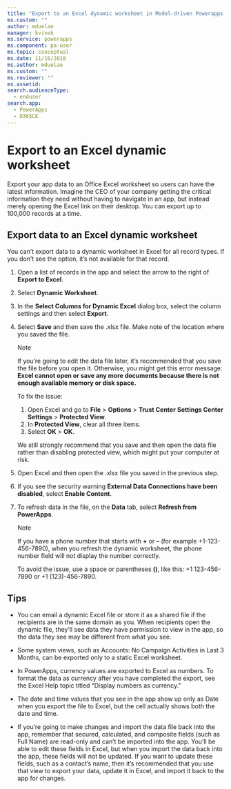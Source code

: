 ```yaml
---
title: "Export to an Excel dynamic worksheet in Model-driven Powerapps| MicrosoftDocs"
ms.custom: ""
author: mduelae
manager: kvivek
ms.service: powerapps
ms.component: pa-user
ms.topic: conceptual
ms.date: 11/16/2018
ms.author: mduelae
ms.custom: ""
ms.reviewer: ""
ms.assetid: 
search.audienceType: 
  - enduser
search.app: 
  - PowerApps
  - D365CE
---
```

# Export to an Excel dynamic worksheet

Export your app data to an Office Excel worksheet so users can have the latest information. Imagine the CEO of your company getting the critical information they need without having to navigate in an app, but instead merely opening the Excel link on their desktop. You can export up to 100,000 records at a time.    
  
## Export data to an Excel dynamic worksheet  

You can’t export data to a dynamic worksheet in Excel for all record types. If you don’t see the option, it’s not available for that record.  
  
1. Open a list of records in the app and select the arrow to the right of **Export to Excel**. 
  
2. Select **Dynamic Worksheet**.  
  
3. In the **Select Columns for Dynamic Excel** dialog box, select the column settings and then select **Export**.  
  
4. Select **Save** and then save the .xlsx file. Make note of the location where you saved the file.  
  
   > [!NOTE]
   > If you’re going to edit the data file later, it’s recommended that you save the file before you open it. Otherwise, you might get this error message: **Excel cannot open or save any more documents because there is not enough available memory or disk space.**  
   > 
   > To fix the issue:  
   > 
   >    1. Open Excel and go to **File** > **Options** > **Trust Center** **Settings Center Settings** > **Protected View**.  
   >    2. In **Protected View**, clear all three items.  
   >    3. Select **OK** > **OK**.  
   >     
   >    We still strongly recommend that you save and then open the data file rather than disabling protected view, which might put your computer at risk.  
  
5. Open Excel and then open the .xlsx file you saved in the previous step.  
  
6. If you see the security warning **External Data Connections have been disabled**, select **Enable Content**.  
  
7. To refresh data in the file, on the **Data** tab, select **Refresh from PowerApps**.  
  
   > [!NOTE]
   > If you have a phone number that starts with **+** or **–** (for example +1-123-456-7890), when you refresh the dynamic worksheet, the phone number field will not display the number correctly.   
   >
   > To avoid the issue, use a space or parentheses **()**, like this: +1 123-456-7890 or +1 (123)-456-7890.  
  
## Tips  
  
- You can email a dynamic Excel file or store it as a shared file if the recipients are in the same domain as you. When recipients open the dynamic file, they’ll see data they have permission to view in the app, so the data they see may be different from what you see.  
  
- Some system views, such as Accounts: No Campaign Activities in Last 3 Months, can be exported only to a static Excel worksheet.  
  
- In PowerApps, currency values are exported to Excel as numbers. To format the data as currency after you have completed the export, see the Excel Help topic titled “Display numbers as currency."

- The date and time values that you see in the app show up only as Date when you export the file to Excel, but the cell actually shows both the date and time.  
  
- If you’re going to make changes and import the data file back into the app, remember that secured, calculated, and composite fields (such as Full Name) are read-only and can’t be imported into the app. You’ll be able to edit these fields in Excel, but when you import the data back into the app, these fields will not be updated. If you want to update these fields, such as a contact’s name, then it’s recommended that you use that view to export your data, update it in Excel, and import it back to the app for changes.  
 

